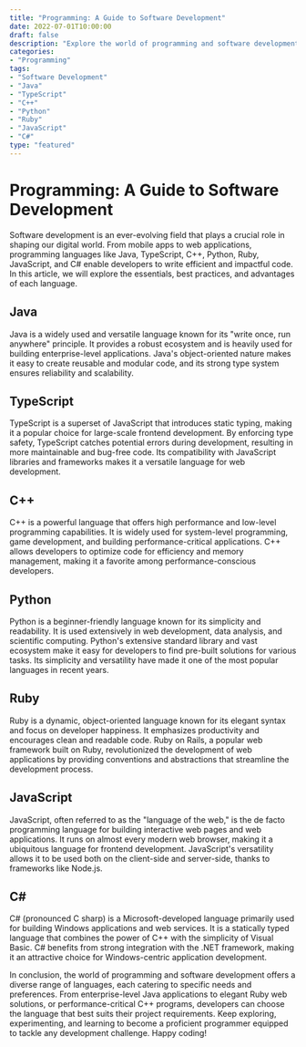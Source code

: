 ```yaml
--- 
title: "Programming: A Guide to Software Development"
date: 2022-07-01T10:00:00
draft: false
description: "Explore the world of programming and software development, and dive into the languages like Java, TypeScript, C++, Python, Ruby, JavaScript, and C#. Discover the essentials, best practices, and benefits of each language."
categories: 
- "Programming"
tags: 
- "Software Development"
- "Java"
- "TypeScript"
- "C++"
- "Python"
- "Ruby"
- "JavaScript"
- "C#"
type: "featured"
---
```


# Programming: A Guide to Software Development

Software development is an ever-evolving field that plays a crucial role in shaping our digital world. From mobile apps to web applications, programming languages like Java, TypeScript, C++, Python, Ruby, JavaScript, and C# enable developers to write efficient and impactful code. In this article, we will explore the essentials, best practices, and advantages of each language.

## Java

Java is a widely used and versatile language known for its "write once, run anywhere" principle. It provides a robust ecosystem and is heavily used for building enterprise-level applications. Java's object-oriented nature makes it easy to create reusable and modular code, and its strong type system ensures reliability and scalability.

## TypeScript

TypeScript is a superset of JavaScript that introduces static typing, making it a popular choice for large-scale frontend development. By enforcing type safety, TypeScript catches potential errors during development, resulting in more maintainable and bug-free code. Its compatibility with JavaScript libraries and frameworks makes it a versatile language for web development.

## C++

C++ is a powerful language that offers high performance and low-level programming capabilities. It is widely used for system-level programming, game development, and building performance-critical applications. C++ allows developers to optimize code for efficiency and memory management, making it a favorite among performance-conscious developers.

## Python

Python is a beginner-friendly language known for its simplicity and readability. It is used extensively in web development, data analysis, and scientific computing. Python's extensive standard library and vast ecosystem make it easy for developers to find pre-built solutions for various tasks. Its simplicity and versatility have made it one of the most popular languages in recent years.

## Ruby

Ruby is a dynamic, object-oriented language known for its elegant syntax and focus on developer happiness. It emphasizes productivity and encourages clean and readable code. Ruby on Rails, a popular web framework built on Ruby, revolutionized the development of web applications by providing conventions and abstractions that streamline the development process.

## JavaScript

JavaScript, often referred to as the "language of the web," is the de facto programming language for building interactive web pages and web applications. It runs on almost every modern web browser, making it a ubiquitous language for frontend development. JavaScript's versatility allows it to be used both on the client-side and server-side, thanks to frameworks like Node.js.

## C#

C# (pronounced C sharp) is a Microsoft-developed language primarily used for building Windows applications and web services. It is a statically typed language that combines the power of C++ with the simplicity of Visual Basic. C# benefits from strong integration with the .NET framework, making it an attractive choice for Windows-centric application development.

In conclusion, the world of programming and software development offers a diverse range of languages, each catering to specific needs and preferences. From enterprise-level Java applications to elegant Ruby web solutions, or performance-critical C++ programs, developers can choose the language that best suits their project requirements. Keep exploring, experimenting, and learning to become a proficient programmer equipped to tackle any development challenge. Happy coding!
